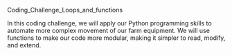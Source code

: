 Coding_Challenge_Loops_and_functions

In this coding challenge, we will apply our Python programming skills to automate more complex movement of our farm equipment. We will use functions to make our code more modular, making it simpler to read, modify, and extend. 
